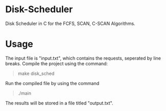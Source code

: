 # Disk-Scheduler
Disk Scheduler in C for the FCFS, SCAN, C-SCAN Algorithms.

# Usage
The input file is "input.txt", which contains the requests, seperated by line breaks.
Compile the project using the command:
> make disk_sched

Run the compiled file by using the command
> ./main

The results will be stored in a file titled "output.txt". 

